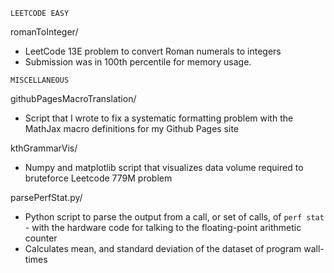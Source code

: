 ~~~~~~~~~~~~~
LEETCODE EASY
~~~~~~~~~~~~~
romanToInteger/ 
- LeetCode 13E problem to convert Roman numerals to integers
- Submission was in 100th percentile for memory usage.

~~~~~~~~~~~~~
MISCELLANEOUS
~~~~~~~~~~~~~
githubPagesMacroTranslation/ 
- Script that I wrote to fix a systematic formatting problem with the MathJax macro definitions for my Github Pages site

kthGrammarVis/ 
- Numpy and matplotlib script that visualizes data volume required to bruteforce Leetcode 779M problem

parsePerfStat.py/
- Python script to parse the output from a call, or set of calls, of `perf stat` - with the hardware code for talking to the floating-point arithmetic counter
- Calculates mean, and standard deviation of the dataset of program wall-times
